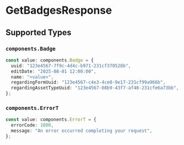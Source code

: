 # GetBadgesResponse


## Supported Types

### `components.Badge`

```typescript
const value: components.Badge = {
  uuid: "123e4567-7f9c-4d4c-b971-231cf370528b",
  editDate: "2025-08-01 12:00:00",
  name: "<value>",
  regardingFormUuid: "123e4567-c4e3-4ce0-9e17-231cf99a966b",
  regardingAssetTypeUuid: "123e4567-08b9-43f7-af48-231cfe6a73bb",
};
```

### `components.ErrorT`

```typescript
const value: components.ErrorT = {
  errorCode: 1000,
  message: "An error occurred completing your request",
};
```

